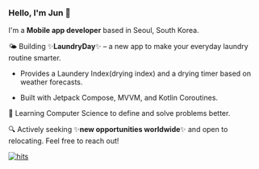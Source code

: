 ### Hello, I'm Jun 👋

I'm a **Mobile app developer** based in Seoul, South Korea.

🌤️ Building ✨**LaundryDay**✨ – a new app to make your everyday laundry routine smarter.

- Provides a Laundery Index(drying index) and a drying timer based on weather forecasts.

- Built with Jetpack Compose, MVVM, and Kotlin Coroutines.

🔬 Learning Computer Science to define and solve problems better.

🔍 Actively seeking ✨**new opportunities worldwide**✨ and open to relocating. Feel free to reach out!


<!--
**juhnny/juhnny** is a ✨ _special_ ✨ repository because its `README.md` (this file) appears on your GitHub profile.

Here are some ideas to get you started:

- 🔭 I’m currently working on ...
- 🌱 I’m currently learning ...
- 👯 I’m looking to collaborate on ...
- 🤔 I’m looking for help with ...
- 💬 Ask me about ...
- 📫 How to reach me: ...
- 😄 Pronouns: ...
- ⚡ Fun fact: ...
-->

[![hits](https://myhits.vercel.app/api/hit/https%3A%2F%2Fgithub.com%2Fjuhnny?color=gray&label=hits&size=small)](https://myhits.vercel.app)

